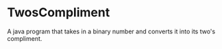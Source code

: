 # TwosCompliment
A java program that takes in a binary number and converts it into its two's compliment. 
